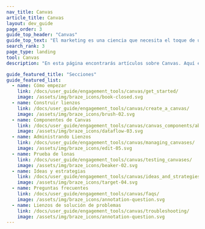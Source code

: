 ```yaml
---
nav_title: Canvas
article_title: Canvas
layout: dev_guide
page_order: 3
guide_top_header: "Canvas"
guide_top_text: "El marketing es una ciencia que necesita el toque de un artista y herramientas especializadas. Con Canvas, puedes mezclar rigor y arte para crear experiencias significativas, relevantes y atractivas para cada cliente. <br> <br> Canvas es una interfaz unificada donde los especialistas en marketing elaboran campañas con múltiples mensajes. Es un poco como una herramienta de programación visual, que te permite construir un recorrido del usuario coherente a partir de una serie de pasos.<br> <br> Los siguientes artículos te guiarán a través de la configuración de un Canvas, permitiéndote crear experiencias de cliente excepcionales. ¡También puedes consultar nuestro <a href='https://learning.braze.com/canvas-course'>curso de Braze Learning en Canvas</a>!<br><br>**Canvas sólo está disponible para clientes con contratos anuales. Si no tienes contrato, <a href='https://www.braze.com/contact/'>ponte en contacto con Braze</a> para saber cómo conseguir Canvas.**"
search_rank: 3
page_type: landing
tool: Canvas
description: "En esta página encontrarás artículos sobre Canvas. Aquí encontrarás recursos sobre la creación de Canvas, el uso de componentes de Canvas, la gestión y prueba de Canvas, y la aplicación de diversas ideas y estrategias."

guide_featured_title: "Secciones"
guide_featured_list:
  - name: Cómo empezar
    link: /docs/user_guide/engagement_tools/canvas/get_started/
    image: /assets/img/braze_icons/book-closed.svg
  - name: Construir lienzos
    link: /docs/user_guide/engagement_tools/canvas/create_a_canvas/
    image: /assets/img/braze_icons/brush-02.svg
  - name: Componentes de Canvas
    link: /docs/user_guide/engagement_tools/canvas/canvas_components/about/
    image: /assets/img/braze_icons/dataflow-03.svg 
  - name: Administrando Lienzos
    link: /docs/user_guide/engagement_tools/canvas/managing_canvases/
    image: /assets/img/braze_icons/edit-05.svg
  - name: Prueba de lonas
    link: /docs/user_guide/engagement_tools/canvas/testing_canvases/
    image: /assets/img/braze_icons/beaker-02.svg
  - name: Ideas y estrategias
    link: /docs/user_guide/engagement_tools/canvas/ideas_and_strategies/
    image: /assets/img/braze_icons/target-04.svg
  - name: Preguntas frecuentes
    link: /docs/user_guide/engagement_tools/canvas/faqs/
    image: /assets/img/braze_icons/annotation-question.svg
  - name: Lienzos de solución de problemas
    link: /docs/user_guide/engagement_tools/canvas/troubleshooting/
    image: /assets/img/braze_icons/annotation-question.svg
---
```

